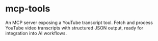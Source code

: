 # mcp-tools
An MCP server exposing a YouTube transcript tool. Fetch and process YouTube video transcripts with structured JSON output, ready for integration into AI workflows.
